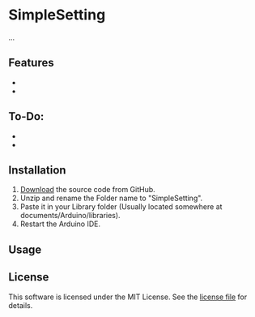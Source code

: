 # SimpleSetting
...

## Features
-
-

## To-Do:
-
-

## Installation

1) [Download](https://github.com/spacehuhn/SimpleSetting/archive/master.zip) the source code from GitHub.  
2) Unzip and rename the Folder name to "SimpleSetting".  
3) Paste it in your Library folder (Usually located somewhere at documents/Arduino/libraries).  
4) Restart the Arduino IDE.  

## Usage

## License

This software is licensed under the MIT License. See the [license file](LICENSE) for details.  
